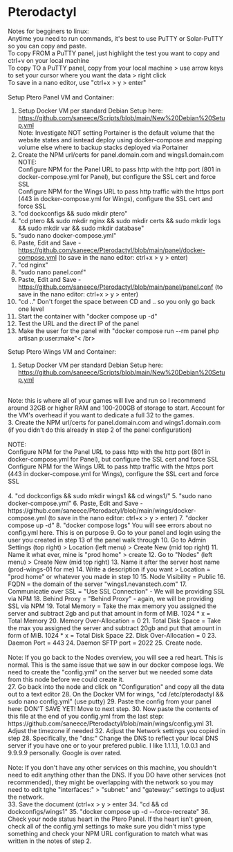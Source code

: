 # Pterodactyl
Notes for begginers to linux:</br>
Anytime you need to run commands, it's best to use PuTTY or Solar-PuTTY so you can copy and paste.</br>
To copy FROM a PuTTY panel, just highlight the test you want to copy and ctrl+v on your local machine</br>
To copy TO a PuTTY panel, copy from your local machine > use arrow keys to set your cursor where you want the data > right click</br>
To save in a nano editor, use "ctrl+x > y > enter"</br>
</br>
Setup Ptero Panel VM and Container:</br>

1. Setup Docker VM per standard Debian Setup here: https://github.com/saneece/Scripts/blob/main/New%20Debian%20Setup.yml</br>
Note: Investigate NOT setting Portainer is the default volume that the website states and isntead deploy using docker-compose and mapping volume else where to backup stacks deployed via Portainer </br>
2. Create the NPM url/certs for panel.domain.com and wings1.domain.com</br>
NOTE: </br>
Configure NPM for the Panel URL to pass http with the http port (801 in docker-compose.yml for Panel), but configure the SSL cert and force SSL </br>
Configure NPM for the Wings URL to pass http traffic with the https port (443 in docker-compose.yml for Wings), configure the SSL cert and force SSL </br>
3. "cd dockconfigs && sudo mkdir ptero"
4. "cd ptero && sudo mkdir nginx && sudo mkdir certs && sudo mkdir logs && sudo mkdir var && sudo mkdir database"
5. "sudo nano docker-compose.yml"
6. Paste, Edit and Save - https://github.com/saneece/Pterodactyl/blob/main/panel/docker-compose.yml (to save in the nano editor: ctrl+x > y > enter)
7. "cd nginx"
8. "sudo nano panel.conf"
9. Paste, Edit and Save - https://github.com/saneece/Pterodactyl/blob/main/panel/panel.conf (to save in the nano editor: ctrl+x > y > enter)
10. "cd .." Don't forget the space between CD and .. so you only go back one level
11. Start the container with "docker compose up -d"
12. Test the URL and the direct IP of the panel
13. Make the user for the panel with "docker compose run --rm panel php artisan p:user:make"< /br>


Setup Ptero Wings VM and Container:

1. Setup Docker VM per standard Debian Setup here: https://github.com/saneece/Scripts/blob/main/New%20Debian%20Setup.yml</br>
</br>
Note: this is where all of your games will live and run so I recommend around 32GB or higher RAM and 100-200GB of storage to start. Account for the VM's overhead if you want to dedicate a full 32 to the games.
</br>
3. Create the NPM url/certs for panel.domain.com and wings1.domain.com (if you didn't do this already in step 2 of the panel configuration)</br>
</br>
NOTE: </br>
Configure NPM for the Panel URL to pass http with the http port (801 in docker-compose.yml for Panel), but configure the SSL cert and force SSL </br>
Configure NPM for the Wings URL to pass http traffic with the https port (443 in docker-compose.yml for Wings), configure the SSL cert and force SSL </br>
</br>
4. "cd dockconfigs && sudo mkdir wings1 && cd wings1/"
5. "sudo nano docker-compose.yml"
6. Paste, Edit and Save - https://github.com/saneece/Pterodactyl/blob/main/wings/docker-compose.yml (to save in the nano editor: ctrl+x > y > enter)
7. "docker compose up -d"
8. "docker compose logs" You will see errors about no config.yml here. This is on purpose
9. Go to your panel and login using the user you created in step 13 of the panel walk through
10. Go to Admin Settings (top right) > Location (left menu) > Create New (mid top right)
11. Name it what ever, mine is "prod home" > create
12. Go to "Nodes" (left menu) > Create New (mid top right)
13. Name it after the server host name (prod-wings-01 for me)
14. Write a description if you want > Location = "prod home" or whatever you made in step 10
15. Node Visibility = Public
16. FQDN = the domain of the server "wings1.nevanstech.com"
17. Communicatie over SSL = "Use SSL Connection" - We will be providing SSL via NPM
18. Behind Proxy = "Behind Proxy" - again, we will be providing SSL via NPM
19. Total Memory = Take the max memory you assigned the server and subtract 2gb and put that amount in form of MiB. 1024 * x = Total Memory
20. Memory Over-Allocation = 0
21. Total Disk Space = Take the max you assigned the server and subtract 20gb and put that amount in form of MiB. 1024 * x = Total Disk Space
22. Disk Over-Allocation = 0
23. Daemon Port = 443
24. Daemon SFTP port = 2022
25. Create node.</br>
</br>
Note: If you go back to the Nodes overview, you will see a red heart. This is normal. This is the same issue that we saw in our docker compose logs. We need to create the "config.yml" on the server but we needed some data from this node before we could create it.
</br>
27. Go back into the node and click on "Configuration" and copy all the data out to a text editor
28. On the Docker VM for wings, "cd /etc/pterodactyl && sudo nano config.yml" (use putty)
29. Paste the config from your panel here: DON'T SAVE YET! Move to next step.
30. Now paste the contents of this file at the end of you config.yml from the last step: https://github.com/saneece/Pterodactyl/blob/main/wings/config.yml
31. Adjust the timezone if needed
32. Adjust the Network settings you copied in step 28. Specifically, the "dns:" Change the DNS to reflect your local DNS server if you have one or to your prefered public. I like 1.1.1.1, 1.0.0.1 and 9.9.9.9 personally. Google is over rated.</br>
</br>
Note: If you don't have any other services on this machine, you shouldn't need to edit anything other than the DNS. If you DO have other services (not recommended), they might be overlapping with the network so you may need to edit tghe "interfaces:" > "subnet:" and "gateway:" settings to adjust the network.
</br>
33. Save the document (ctrl+x > y > enter
34. "cd && cd dockconfigs/wings1"
35. "docker compose up -d --force-recreate"
36. Check your node status heart in the Ptero Panel. If the heart isn't green, check all of the config.yml settings to make sure you didn't miss type something and check your NPM URL configuration to match what was written in the notes of step 2.
